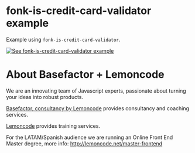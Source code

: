 # fonk-is-credit-card-validator example

Example using `fonk-is-credit-card-validator`.

[![See fonk-is-credit-card-validator example](https://codesandbox.io/static/img/play-codesandbox.svg)](https://codesandbox.io/s/github/lemoncode/fonk-is-credit-card-validator/tree/master/examples/ts)

# About Basefactor + Lemoncode

We are an innovating team of Javascript experts, passionate about turning your ideas into robust products.

[Basefactor, consultancy by Lemoncode](http://www.basefactor.com) provides consultancy and coaching services.

[Lemoncode](http://lemoncode.net/services/en/#en-home) provides training services.

For the LATAM/Spanish audience we are running an Online Front End Master degree, more info: http://lemoncode.net/master-frontend
